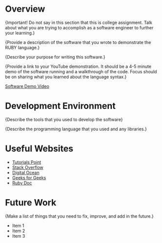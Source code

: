 # Overview

{Important! Do not say in this section that this is college assignment. Talk about what you are trying to accomplish as a software engineer to further your learning.}

{Provide a description of the software that you wrote to demonstrate the RUBY language.}

{Describe your purpose for writing this software.}

{Provide a link to your YouTube demonstration. It should be a 4-5 minute demo of the software running and a walkthrough of the code. Focus should be on sharing what you learned about the language syntax.}

[Software Demo Video](http://youtube.link.goes.here)

# Development Environment

{Describe the tools that you used to develop the software}

{Describe the programming language that you used and any libraries.}

# Useful Websites

- [Tutorials Point](https://www.tutorialspoint.com/)
- [Stack Overflow](https://stackoverflow.com/)
- [Digital Ocean](https://www.digitalocean.com)
- [Geeks for Geeks](https://www.geeksforgeeks.org)
- [Ruby Doc](https://ruby-doc.org)

# Future Work

{Make a list of things that you need to fix, improve, and add in the future.}

- Item 1
- Item 2
- Item 3